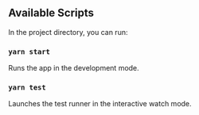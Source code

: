 ## Available Scripts

In the project directory, you can run:

### `yarn start`

Runs the app in the development mode.

### `yarn test`

Launches the test runner in the interactive watch mode.
